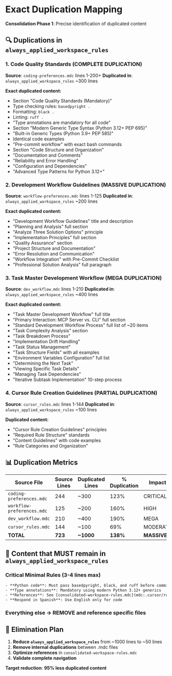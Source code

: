 # Exact Duplication Mapping

**Consolidation Phase 1**: Precise identification of duplicated content

## 🔍 Duplications in `always_applied_workspace_rules`

### 1. **Code Quality Standards** (COMPLETE DUPLICATION)

**Source**: `coding-preferences.mdc` lines 1-200+
**Duplicated in**: `always_applied_workspace_rules` ~300 lines

**Exact duplicated content:**

- Section "Code Quality Standards (Mandatory)"
- Type checking rules: `basedpyright .`
- Formatting: `black .`
- Linting: `ruff .`
- "Type annotations are mandatory for all code"
- Section "Modern Generic Type Syntax (Python 3.12+ PEP 695)"
- "Built-in Generic Types (Python 3.9+ PEP 585)"
- Identical code examples
- "Pre-commit workflow" with exact bash commands
- Section "Code Structure and Organization"
- "Documentation and Comments"
- "Reliability and Error Handling"
- "Configuration and Dependencies"
- "Advanced Type Patterns for Python 3.12+"

### 2. **Development Workflow Guidelines** (MASSIVE DUPLICATION)

**Source**: `workflow-preferences.mdc` lines 1-125
**Duplicated in**: `always_applied_workspace_rules` ~200 lines

**Exact duplicated content:**

- "Development Workflow Guidelines" title and description
- "Planning and Analysis" full section
- "Analyze Three Solution Options" principle
- "Implementation Principles" full section
- "Quality Assurance" section
- "Project Structure and Documentation"
- "Error Resolution and Communication"
- "Workflow Integration" with Pre-Commit Checklist
- "Professional Solution Analysis" full paragraph

### 3. **Task Master Development Workflow** (MEGA DUPLICATION)

**Source**: `dev_workflow.mdc` lines 1-210
**Duplicated in**: `always_applied_workspace_rules` ~400 lines

**Exact duplicated content:**

- "Task Master Development Workflow" full title
- "Primary Interaction: MCP Server vs. CLI" full section
- "Standard Development Workflow Process" full list of ~20 items
- "Task Complexity Analysis" section
- "Task Breakdown Process"
- "Implementation Drift Handling"
- "Task Status Management"
- "Task Structure Fields" with all examples
- "Environment Variables Configuration" full list
- "Determining the Next Task"
- "Viewing Specific Task Details"
- "Managing Task Dependencies"
- "Iterative Subtask Implementation" 10-step process

### 4. **Cursor Rule Creation Guidelines** (PARTIAL DUPLICATION)

**Source**: `cursor_rules.mdc` lines 1-144
**Duplicated in**: `always_applied_workspace_rules` ~100 lines

**Duplicated content:**

- "Cursor Rule Creation Guidelines" principles
- "Required Rule Structure" standards
- "Content Guidelines" with code examples
- "Rule Categories and Organization"

## 📊 Duplication Metrics

| Source File | Source Lines | Duplicated Lines | % Duplication | Impact |
|-------------|-------------|------------------|--------------|--------|
| `coding-preferences.mdc` | 244 | ~300 | 123% | CRITICAL |
| `workflow-preferences.mdc` | 125 | ~200 | 160% | HIGH |
| `dev_workflow.mdc` | 210 | ~400 | 190% | MEGA |
| `cursor_rules.mdc` | 144 | ~100 | 69% | MODERATE |
| **TOTAL** | **723** | **~1000** | **138%** | **MASSIVE** |

## 🎯 Content that MUST remain in `always_applied_workspace_rules`

### Critical Minimal Rules (3-4 lines max)

```txt
- **Python code**: Must pass basedpyright, black, and ruff before commit
- **Type annotations**: Mandatory using modern Python 3.12+ generics
- **References**: See [consolidated-workspace-rules.mdc](mdc:.cursor/rules/consolidated-workspace-rules.mdc)
- **Respond in Spanish**: Use English only for code
```

### Everything else → REMOVE and reference specific files

## 🚀 Elimination Plan

1. **Reduce `always_applied_workspace_rules`** from ~1000 lines to ~50 lines
2. **Remove internal duplications** between .mdc files
3. **Optimize references** in `consolidated-workspace-rules.mdc`
4. **Validate complete navigation**

**Target reduction**: **95% less duplicated content**
